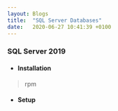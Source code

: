 ```yaml
---
layout: Blogs 
title:  "SQL Server Databases"
date:   2020-06-27 10:41:39 +0100
---
```


### SQL Server 2019 

* #### Installation
> rpm
* #### Setup





